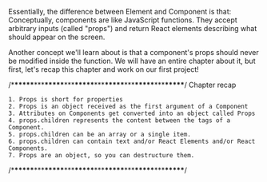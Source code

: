 Essentially, the difference between Element and Component is that: Conceptually, components are like JavaScript functions. They accept arbitrary inputs (called "props") and return React elements describing what should appear on the screen.

Another concept we'll learn about is that a component's props should never be modified inside the function.
We will have an entire chapter about it, but first, let's recap this chapter and work on our first project!

/\***\*\*\*\*\***\*\*\***\*\*\*\*\***\*\*\***\*\*\*\*\***\*\*\***\*\*\*\*\***\*\*\***\*\*\*\*\***\*\*\***\*\*\*\*\***/
Chapter recap

    1. Props is short for properties
    2. Props is an object received as the first argument of a Component
    3. Attributes on Components get converted into an object called Props
    4. props.children represents the content between the tags of a Component.
    5. props.children can be an array or a single item.
    6. props.children can contain text and/or React Elements and/or React Components.
    7. Props are an object, so you can destructure them.

/\***\*\*\*\*\***\*\*\***\*\*\*\*\***\*\*\***\*\*\*\*\***\*\*\***\*\*\*\*\***\*\*\***\*\*\*\*\***\*\*\***\*\*\*\*\***/
